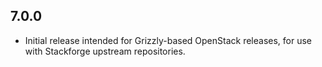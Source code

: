 ## 7.0.0

* Initial release intended for Grizzly-based OpenStack releases,
  for use with Stackforge upstream repositories.
